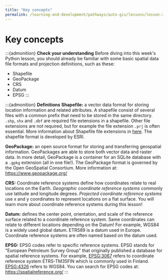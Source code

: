 ```yaml
---
title: "Key concepts"
permalink: /learning-and-development/pathways/auto-gis/lessons/lesson-2/key-concepts/
---
```



# Key concepts

:::{admonition} **Check your understanding**
Before diving into this week's Python lesson, you should already be familiar with some basic
spatial data file formats and projection definitions, such as these:

- Shapefile
- GeoPackage
- CRS
- Datum
- EPSG
:::

:::{admonition} **Definitions**
**Shapefile:** a vector data format for storing location information and related attributes.
A shapefile consist of several files with a common prefix that need to be stored in the same directory.
`.shp`, `shx` and `.dbf` are required file extensions in a shapefile. Other file extensions are not required,
but for example the file extension `.prj` is often essential. More information about Shapefile file extensions
in [here](<http://help.arcgis.com/en/arcgisdesktop/10.0/help/index.html#/Shapefile_file_extensions/005600000003000000/)>).
The shapefile format is developed by ESRI.

**GeoPackage:** an open source format for storing and transferring geospatial information.
GeoPackages are able to store both vector data and raster data. In more detail, GeoPackage is a container for
an SQLite database with a `.gpkg` extension (all in one file!). The GeoPackage format is governed by the Open GeoSpatial Consortium.
More information at: <https://www.geopackage.org/>

**CRS:** Coordinate reference systems define how coordinates relate to real locations on the Earth.
*Geographic coordinate reference systems* commonly use latitude and longitude degrees.
*Projected coordinate reference systems* use  x and y coordinates to represent locations on a flat surface.
You will learn more about coordinate reference systems during this lesson!

**Datum:** defines the center point, orientation, and scale of the reference surface related to a coordinate reference system.
Same coordinates can relate to different locations depending on the Datum! For example, WGS84 is a widely used global datum.
ETRS89 is a datum used in Europe. Coordinate reference systems are often named based on the datum used.

**EPSG:** EPSG codes refer to specific reference systems.
EPSG stands for "European Petroleum Survey Group" that originally published a database for spatial reference systems.
For example, [EPSG:3067](https://spatialreference.org/ref/epsg/3067/) refers to coordinate reference system ETRS-TM35FIN which is commonly used in Finland.
[EPSG:4326](https://spatialreference.org/ref/epsg/4326/) refers to WGS84. You can search for EPSG codes at: <https://spatialreference.org/>
:::

